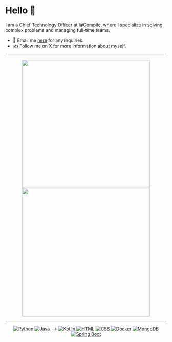 
# Hello 👋
I am a Chief Technology Officer at [@Compile](https://atcompile.com/), where I specialize in solving complex problems and managing full-time teams.

- 👋 Email me [here](mailto://alfie.gosling@atcompile.com) for any inquiries.
- ✍️ Follow me on [X](https://x.com/alfiegnu) for more information about myself.

---

<p align="center">
  <img src="https://github-readme-stats.vercel.app/api?username=alfiegnu&show_icons=true&theme=bear" width="400">
  <img src="https://github-readme-streak-stats.herokuapp.com?user=alfiegnu&theme=dark&hide_border=true" width="400">
</p>

---
<p align="center">
  <a href="https://www.python.org/" target="_blank">
    <img src="https://img.shields.io/badge/Python-%2314354C.svg?style=flat-square&logo=python&logoColor=white" alt="Python">
  </a>
  <a href="https://www.java.com/" target="_blank">
    <img src="https://img.shields.io/badge/Java-ED8B00?style=for-the-badge&logo=openjdk&logoColor=white" alt="Java">
  </a> -->
  <a href="https://www.kotlinlang./" target="_blank">
    <img src="https://img.shields.io/badge/Kotlin-0095D5?&style=for-the-badge&logo=kotlin&logoColor=white" alt="Kotlin">
  </a>
  <a href="https://html.com/" target="_blank">
    <img src="https://img.shields.io/badge/HTML-%23E34F26.svg?style=flat-square&logo=html5&logoColor=white" alt="HTML">
  </a>
  <a href="https://www.w3.org/Style/CSS/Overview.en.html" target="_blank">
    <img src="https://img.shields.io/badge/CSS-%231572B6.svg?style=flat-square&logo=css3&logoColor=white" alt="CSS">
  </a>
  <a href="https://www.docker.com/" target="_blank">
    <img src="https://img.shields.io/badge/Docker-%232496ED.svg?style=flat-square&logo=docker&logoColor=white" alt="Docker">
  </a>
  <a href="https://www.mongodb.com/" target="_blank">
    <img src="https://img.shields.io/badge/MongoDB-4EA94B?style=for-the-badge&logo=mongodb&logoColor=white" alt="MongoDB">
  </a>
  <a href="https://spring.io/" target="_blank">
    <img src="https://img.shields.io/badge/Spring-6DB33F?style=for-the-badge&logo=spring&logoColor=whit" alt="Spring Boot">
  </a>
</p>
